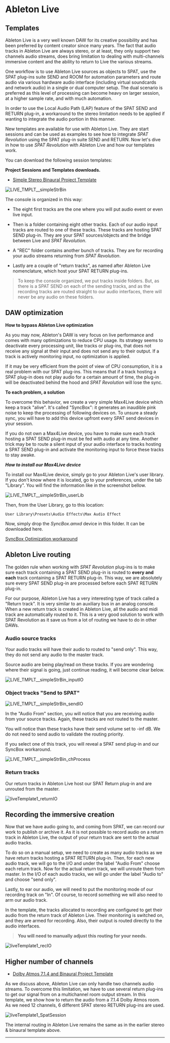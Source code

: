 # Ableton Live 

## Templates

Ableton Live is a very well known DAW for its creative possibility and has been preferred by content creator since many years. 
The fact that audio tracks in Ableton Live are always stereo, or at least, they only support two channels audio streams, does bring limitation to dealing with multi-channels immersive content and the ability to return to Live the various streams.

One workflow is to use Ableton Live sources as objects to SPAT, use the SPAT plug-ins suite SEND and ROOM for automation parameters and route audio via various hardware audio interface (including virtual soundcards and network audio) in a single or dual computer setup. 
The dual scenario is preferred as this level of processing can become heavy on larger session, at a higher sample rate, and with much automation.

In order to use the Local Audio Path (LAP) feature of the SPAT SEND and RETURN plug-in, a workaround to the stereo limitation needs to be applied if wanting to integrate the audio portion in this manner.

New templates are available for use with Ableton Live. 
They are start sessions and can be used as examples to see how to integrate _SPAT Revolution_ using the SPAT plug-in suite SEND and RETURN. 
Now let's dive in how to use _SPAT Revolution_ with Ableton Live and how our templates work.

You can download the following session templates:

**Project Sessions and Templates downloads.**

* [Simple Stereo Binaural Project Template](https://public.3.basecamp.com/p/EidSWQKQTQTqGTsKYrxuPjoW)

![LIVE_TMPLT__simpleStrBin](https://media.githubusercontent.com/media/FLUX-SE/doc_images/main/SpatR/ThirdParty/AbletonLiveMixer.png)

The console is organized in this way:

- The eight first tracks are the one where you will put audio event or even live input.

- Then is a folder containing eight other tracks. Each of our audio input tracks are routed to one of these tracks. These tracks are hosting SPAT SEND plug-in. They are your SPAT sources/objects and the bridge between Live and _SPAT Revolution_.

- A "REC" folder contains another bunch of tracks. They are for recording your audio streams returning from _SPAT Revolution_. 

- Lastly are a couple of "return tracks", as named after Ableton Live nomenclature, which host your SPAT RETURN plug-ins.


> To keep the console organized, we put tracks inside folders. 
> But, as there is a SPAT SEND on each of the sending tracks, and as the recording tracks are routed straight to our audio interfaces, there will never be any audio on these folders.


## DAW optimization

**How to bypass Ableton Live optimization**

As you may now, Ableton's DAW is very focus on live performance and comes with many optimizations to reduce CPU usage. 
Its strategy seems to deactivate every processing unit, like tracks or plug-ins, that does not receive any signal at their input and does not send any to their output. 
If a track is actively monitoring input, no optimization is applied.

If it may be very efficient from the point of view of CPU consumption, it is a real problem with our SPAT plug-ins. 
This means that if a track hosting a SPAT plug-in does not play audio for a certain amount of time, the plug-in will be deactivated behind the hood and _SPAT Revolution_ will lose the sync.

**To each problem, a solution**

To overcome this behavior, we create a very simple Max4Live device which keep a track "alive". 
It's called "SyncBox": it generates an inaudible pink noise to keep the processing of following devices on. 
To unsure a steady sync, you will have to add this device upfront every SPAT send devices in your session.

If you do not own a Max4Live device, you have to make sure each track hosting a SPAT SEND plug-in must be fed with audio at any time. 
Another trick may be to route a silent input of your audio interface to tracks hosting a SPAT SEND plug-in and activate the monitoring input to force these tracks to stay awake.

***How to install our Max4Live device***

To install our Max4Live device, simply go to your Ableton Live's user library. 
If you don't know where it is located, go to your preferences, under the tab "Library". 
You will find the information like in the screenshot bellow.

![LIVE_TMPLT__simpleStrBin_userLib](https://media.githubusercontent.com/media/FLUX-SE/doc_images/main/SpatR/ThirdParty/AbletonLiveMax4LiveUserLib.png)

Then, from the User Library, go to this location:

<code>User Library\Presets\Audio Effects\Max Audio Effect</code>

Now, simply drop the *SyncBox.amxd* device in this folder. It can be downloaded here.
 
[SyncBox Optimization workaround](https://public.3.basecamp.com/p/UzFGokKV5483RXDxY5RpCifX)


## Ableton Live routing

The golden rule when working with _SPAT Revolution_ plug-ins is to make sure each track containing a SPAT SEND plug-in is routed to **every and each** track containing a SPAT RETURN plug-in. 
This way, we are absolutely sure every SPAT SEND plug-in are processed before each SPAT RETURN plug-in.

For our purpose, Ableton Live has a very interesting type of track called a "Return track". 
It is very similar to an auxiliary bus in an analog console. 
When a new return track is created in Ableton Live, all the audio and midi track are automatically routed to it. 
This is a very good solution to work with SPAT Revolution as it save us from a lot of routing we have to do in other DAWs.


### Audio source tracks

Your audio tracks will have their audio to routed to "send only". 
This way, they do not send any audio to the master track.

Source audio are being play/read on these tracks. 
If you are wondering where their signal is going, just continue reading, it will become clear below.

![LIVE_TMPLT__simpleStrBin_inputIO](https://media.githubusercontent.com/media/FLUX-SE/doc_images/main/SpatR/ThirdParty/AbletonLiveInputIO.png)

### Object tracks "Send to SPAT"

![LIVE_TMPLT__simpleStrBin_sendIO](https://media.githubusercontent.com/media/FLUX-SE/doc_images/main/SpatR/ThirdParty/AbletonLiveSendIO.png)

In the "Audio From" section, you will notice that you are receiving audio from your source tracks. 
Again, these tracks are not routed to the master.

You will notice than these tracks have their send volume set to -inf dB. 
We do not need to send audio to validate the routing priority.

If you select one of this track, you will reveal a SPAT send plug-in and our SyncBox workaround.

![LIVE_TMPLT__simpleStrBin_chProcess](https://media.githubusercontent.com/media/FLUX-SE/doc_images/main/SpatR/ThirdParty/AbletonLiveChannelProcess.png)

### Return tracks

Our return tracks in Ableton Live host our SPAT Return plug-in and are unrouted from the master.

![liveTemplate1_returnIO](https://media.githubusercontent.com/media/FLUX-SE/doc_images/main/SpatR/ThirdParty/AbletonLiveReturnIO.png)

## Recording the immersive creation

Now that we have audio going to, and coming from SPAT, we can record our work to publish or archive it. 
As it is not possible to record audio on a return track in Ableton Live, the output of your return track are sent to the actual audio tracks.

To do so on a manual setup, we need to create as many audio tracks as we have return tracks hosting a SPAT RETURN plug-in. 
Then, for each new audio track, we will go to the I/O and under the label "Audio From" choose each return track.
Now for the actual return track, we will unroute them from master. 
In the I/O of each audio tracks, we will go under the label "Audio to" and choose "send only".

Lastly, to ear our audio, we will need to put the monitoring mode of our recording track on "In". 
Of course, to record something we will also need to arm our audio track.

In the template, the tracks allocated to recording are configured to get their audio from the return track of Ableton Live. 
Their monitoring is switched on, and they are armed for recording. 
Also, their output is routed directly to the audio interfaces. 

> **You will need to manually adjust this routing for your needs.**

![liveTemplate1_recIO](https://media.githubusercontent.com/media/FLUX-SE/doc_images/main/SpatR/ThirdParty/AbletonLiveRecIO.png)

## Higher number of channels

* [Dolby Atmos 7.1.4 and Binaural Project Template](https://public.3.basecamp.com/p/n7mNHM6PJTeep8ewttYNFxtr)

As we discuss above, Ableton Live can only handle two channels audio streams. 
To overcome this limitation, we have to use several return plug-ins to get our signal from on a multichannel room output stream. 
In this template, we show how to return the audio from a 7.1.4 Dolby Atmos room. 
As we need 12 channels, 6 different SPAT stereo RETURN plug-ins are used.

![liveTemplate1_SpatSession](https://media.githubusercontent.com/media/FLUX-SE/doc_images/main/SpatR/ThirdParty/AbletonLiveTemplateSpat.png)

The internal routing in Ableton Live remains the same as in the earlier stereo & binaural template above.

---
